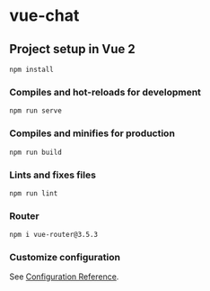# vue-chat

## Project setup in Vue 2
```
npm install
```

### Compiles and hot-reloads for development
```
npm run serve
```

### Compiles and minifies for production
```
npm run build
```

### Lints and fixes files
```
npm run lint
```
### Router
```
npm i vue-router@3.5.3
```

### Customize configuration
See [Configuration Reference](https://cli.vuejs.org/config/).
